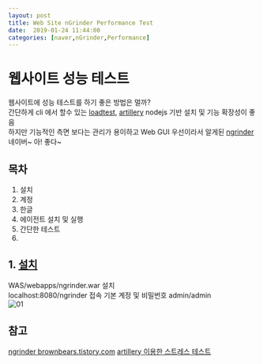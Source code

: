 ```yaml
---
layout: post
title: Web Site nGrinder Performance Test
date:  2019-01-24 11:44:00 
categories: [naver,nGrinder,Performance]
---
```

# 웹사이트 성능 테스트

웹사이트에 성능 테스트를 하기 좋은 방법은 멀까?  
간단하게 cli 에서 할수 있는 [loadtest](https://www.npmjs.com/package/loadtest), [artillery](https://www.npmjs.com/package/artillery) nodejs 기반 설치 및 기능 확장성이 좋음  
하지만 기능적인 측면 보다는 관리가 용이하고 Web GUI 우선이라서 알게된 [ngrinder](https://github.com/naver/ngrinder) 네이버~ 아! 좋다~

## 목차

1. 설치
2. 계정
3. 한글
4. 에이전트 설치 및 실행
5. 간단한 테스트
6. 

## 1. [설치](https://github.com/naver/ngrinder/wiki/Installation-Guide)
WAS/webapps/ngrinder.war 설치  
localhost:8080/ngrinder 접속 기본 계정 및 비밀번호 admin/admin  
![01](https://user-images.githubusercontent.com/8334910/51687151-4d13a780-2035-11e9-8762-b46218747399.png)


## 참고
[ngrinder brownbears.tistory.com](https://brownbears.tistory.com/category/nGrinder)
[artillery 이용한 스트레스 테스트](https://blog.outsider.ne.kr/1238)
